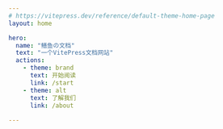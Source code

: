 ```yaml
---
# https://vitepress.dev/reference/default-theme-home-page
layout: home

hero:
  name: "鳝鱼の文档"
  text: "一个VitePress文档网站"
  actions:
    - theme: brand
      text: 开始阅读
      link: /start
    - theme: alt
      text: 了解我们
      link: /about
      
---
```


